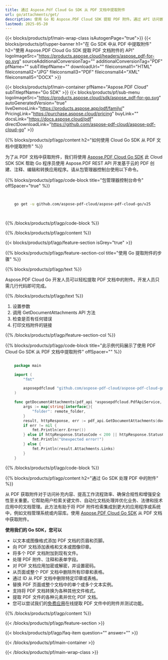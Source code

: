 ```yaml
---
title: 通过 Aspose.Pdf Cloud Go SDK 从 PDF 文档中提取附件
url: go/attachments/get/
description: 使用 Go 和 Aspose.PDF Cloud SDK 提取 PDF 附件。通过 API 访问嵌入内容。
lastmod: 2025-05-20
---
```


{{< blocks/products/pf/main-wrap-class isAutogenPage="true">}}
{{< blocks/products/pf/upper-banner h1="在 Go SDK 中从 PDF 中提取附件" h2="使用 Aspose.PDF Cloud Go SDK 提取 PDF 文档附件的 API" logoImageSrc="https://products.aspose.cloud/headers/aspose_pdf-for-go.svg" sourceAdditionalConversionTag="" additionalConversionTag="PDF" pfName="" subTitlepfName="" downloadUrl="" fileiconsmall1="HTML" fileiconsmall2="JPG" fileiconsmall3="PDF" fileiconsmall4="XML" fileiconsmall5="DOCX" >}}

{{< blocks/products/pf/main-container pfName="Aspose.PDF Cloud" subTitlepfName="Go SDK" >}}
{{< blocks/products/pf/sub-menu logoImageSrc="https://products.aspose.cloud/sdk/aspose_pdf-for-go.svg"
autoGeneratedVersion="true"
liveDemosLink="https://products.aspose.app/pdf/family/" PricingLink="https://purchase.aspose.cloud/pricing" buyLink="" docsLink="https://docs.aspose.cloud/pdf"  directDownloadLink="https://github.com/aspose-pdf-cloud/aspose-pdf-cloud-go" >}}

{{% blocks/products/pf/agp/content h2="如何使用 Cloud Go SDK 从 PDF 文档中提取附件" %}}

为了从 PDF 文档中获取附件，我们将使用
[Aspose.PDF Cloud Go SDK](https://products.aspose.cloud/pdf/go/)
此 Cloud SDK SDK 帮助 Go 程序员使用 Aspose.PDF REST API 开发基于云的 PDF 创建、注释、编辑和转换应用程序。请从包管理器控制台使用以下命令。

{{% blocks/products/pf/agp/code-block title="包管理器控制台命令" offSpacer="true" %}}

```bash

     
    go get -u github.com/aspose-pdf-cloud/aspose-pdf-cloud-go/v25
     
     
```

{{% /blocks/products/pf/agp/code-block %}}

{{% /blocks/products/pf/agp/content %}}

{{< blocks/products/pf/agp/feature-section isGrey="true" >}}

{{% blocks/products/pf/agp/feature-section-col title="使用 Go 提取附件的步骤" %}}

{{% blocks/products/pf/agp/text %}}

Aspose.PDF Cloud Go 开发人员可以轻松提取 PDF 文档中的附件。开发人员只需几行代码即可完成。

{{% /blocks/products/pf/agp/text %}}

1. 设置参数
1. 调用 GetDocumentAttachments API 方法
1. 检查是否有任何错误
1. 打印文档附件的链接

{{% /blocks/products/pf/agp/feature-section-col %}}

{{% blocks/products/pf/agp/code-block title="此示例代码展示了使用 PDF Cloud Go SDK 从 PDF 文档中提取附件" offSpacer="" %}}

```go

    package main

    import (
        "fmt"

        asposepdfcloud "github.com/aspose-pdf-cloud/aspose-pdf-cloud-go/v25"
    )

    func getDocumentAttachments(pdf_api *asposepdfcloud.PdfApiService, document_name string, remote_folder string) {
        args := map[string]interface{}{
            "folder": remote_folder,
        }
        result, httpResponse, err := pdf_api.GetDocumentAttachments(document_name, args)
        if err != nil {
            fmt.Println(err.Error())
        } else if httpResponse.StatusCode < 200 || httpResponse.StatusCode > 299 {
            fmt.Println("Unexpected error!")
        } else {
            fmt.Println(result.Attachments.Links)
        }
    }
```

{{% /blocks/products/pf/agp/code-block %}}

{{% blocks/products/pf/agp/content h2="通过 Go SDK 处理 PDF 中的附件" %}}

从 PDF 获取附件对于访问补充内容、提高工作流程效率、确保合规性和增强安全性至关重要。它帮助用户检索关键文件、自动化文档处理并优化业务、法律和技术应用中的文档管理。此方法有助于将 PDF 附件检索集成到更大的应用程序或系统中，例如文档管理系统或内容库。使用 [Aspose.PDF Cloud Go SDK](https://products.aspose.cloud/pdf/go/) 从 PDF 文档中获取附件。

**使用我们的 Go SDK，您可以**

+ 以文本或图像格式添加 PDF 文档的页眉和页脚。
+ 向 PDF 文档添加表格和文本或图像印章。
+ 将多个 PDF 文档附加到现有文件。
+ 处理 PDF 附件、注释和表单字段。
+ 对 PDF 文档应用加密或解密，并设置密码。
+ 从页面或整个 PDF 文档中删除所有印章和表格。
+ 通过 ID 从 PDF 文档中删除特定印章或表格。
+ 替换 PDF 页面或整个文档中的单个或多个文本实例。
+ 支持将 PDF 文档转换为各种其他文件格式。
+ 提取 PDF 文件的各种元素并优化 PDF 文档。
+ 您可以尝试我们的[免费应用](https://products.aspose.app/pdf/)在线提取 PDF 文件中的附件并测试功能。

{{% /blocks/products/pf/agp/content %}}

{{< /blocks/products/pf/agp/feature-section >}}

{{< blocks/products/pf/agp/faq-item question="" answer="" >}}

{{< /blocks/products/pf/main-container >}}

{{< /blocks/products/pf/main-wrap-class >}}
